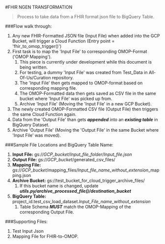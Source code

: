 #FHIR NGEN TRANSFORMATION
>Process to take data from a FHIR format json file to BigQuery Table.

###Flow walk through:
1. Any new FHIR-Formatted JSON file (Input File) when added into the GCP Bucket, will trigger a Cloud Function (Entry point = 'fhir_to_omop_trigger()')
2. First task is to map the 'Input File' to corresponding OMOP-Format ('OMOP Mapping'). 
   1. This piece is currently under development while this document is being written.
   2. For testing, a dummy 'Input File' was created from Test_Data in All-Of-Us/Curation repository.
   3. The 'Input File' then gets mapped to OMOP-format based on corresponding mapping file.
   4. The OMOP-Formatted data then gets saved as CSV file in the same bucket where 'Input File' was picked up from.
   5. Archive 'Input File' (Moving the 'Input File' in a new GCP Bucket).
3. The newly created OMOP-Formatted CSV file (Output File) then triggers the same Cloud Function again.
4. Data from the 'Output File' than gets ***appended*** into an ***existing table*** in BigQuery Dataset.
5. Archive 'Output File' (Moving the 'Output File' in the same Bucket where 'Input File' was moved).


###Sample File Locations and BigQuery Table Name:
1. **Input File:** gs://*GCP_bucket*/*Input_file_folder*/*Input_file.json*
2. **Output File:** gs://*GCP_bucket*/generated_csv_files/
3. **Mapping File:** gs://*GCP_bucket*/mapping_files/*Input_file_name_without_extension*_mapping.json
4. **Archive Bucket:** gs://test_bucket_for_cloud_trigger_archive_files/
   1. If this bucket name is changed, update ***utils.py/archive_processed_file()/destination_bucket***
5. **BigQuery Table:** project_id.test_csv_load_dataset.*Input_File_name_without_extension*
   1. Table Schema ***MUST*** match the OMOP-Mapping of the corresponding Output File.


###Supporting Files:
1. Test Input Json
2. Mapping File for FHIR-to-OMOP. 
